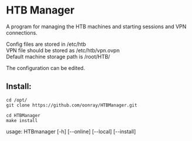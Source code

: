 HTB Manager
===========
A program for managing the HTB machines and starting sessions and VPN connections.

Config files are stored in /etc/htb<br/>
VPN file should be stored as /etc/htb/vpn.ovpn<br/>
Default machine storage path is /root/HTB/<br/>

The configuration can be edited.

Install:
--------
```
cd /opt/
git clone https://github.com/oonray/HTBManager.git

cd HTBManager
make install
```

usage: HTBmanager [-h] [--online] [--local] [--install]